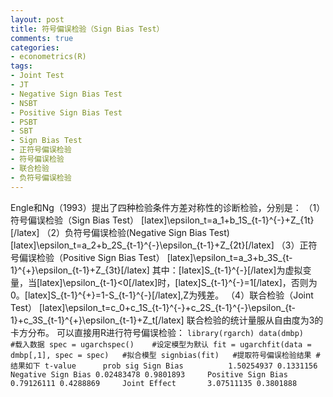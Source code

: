 ```yaml
---
layout: post
title: 符号偏误检验（Sign Bias Test）
comments: true
categories:
- econometrics(R)
tags:
- Joint Test
- JT
- Negative Sign Bias Test
- NSBT
- Positive Sign Bias Test
- PSBT
- SBT
- Sign Bias Test
- 正符号偏误检验
- 符号偏误检验
- 联合检验
- 负符号偏误检验
---
```


Engle和Ng（1993）提出了四种检验条件方差对称性的诊断检验，分别是：
（1）符号偏误检验（Sign Bias Test）
[latex]\epsilon_t=a_1+b_1S_{t-1}^{-}+Z_{1t}[/latex]
（2）负符号偏误检验(Negative Sign Bias Test)
[latex]\epsilon_t=a_2+b_2S_{t-1}^{-}\epsilon_{t-1}+Z_{2t}[/latex]
（3）正符号偏误检验（Positive Sign Bias Test）
[latex]\epsilon_t=a_3+b_3S_{t-1}^{+}\epsilon_{t-1}+Z_{3t}[/latex]
其中：[latex]S_{t-1}^{-}[/latex]为虚拟变量，当[latex]\epsilon_{t-1}<0[/latex]时，[latex]S_{t-1}^{-}=1[/latex]，否则为0。[latex]S_{t-1}^{+}=1-S_{t-1}^{-}[/latex],Z为残差。
（4）联合检验（Joint Test）
[latex]\epsilon_t=c_0+c_1S_{t-1}^{-}+c_2S_{t-1}^{-}\epsilon_{t-1}+c_3S_{t-1}^{+}\epsilon_{t-1}+Z_t[/latex]
联合检验的统计量服从自由度为3的卡方分布。
可以直接用R进行符号偏误检验：
`
library(rgarch)
data(dmbp)      #载入数据
spec = ugarchspec()    #设定模型为默认
fit = ugarchfit(data = dmbp[,1], spec = spec)   #拟合模型
signbias(fit)   #提取符号偏误检验结果
#结果如下
                      t-value      prob sig
Sign Bias          1.50254937 0.1331156    
Negative Sign Bias 0.02483478 0.9801893    
Positive Sign Bias 0.79126111 0.4288869    
Joint Effect       3.07511135 0.3801888  
`

